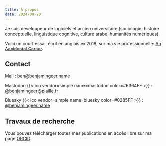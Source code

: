 ```yaml
---
title: À propos
date: 2024-09-20
---
```


Je suis développeur de logiciels et ancien universitaire (sociologie, histoire conceptuelle, linguistique cognitive, culture arabe, humanités numériques).

Voici un court essai, écrit en anglais en 2018, sur ma vie professionnelle: [An Accidental Career](https://medium.com/sci-five-university-of-basel/an-accidental-career-d09ca45de21a).

## Contact

Mail : [ben@benjamingeer.name](mailto:ben@benjamingeer.name)

Mastodon {{< ico vendor=simple name=mastodon color=#6364FF >}} : [@benjamingeer@piaille.fr](https://piaille.fr/@benjamingeer)

Bluesky {{< ico vendor=simple name=bluesky color=#0285FF >}} : [@benjamingeer.name](https://bsky.app/profile/benjamingeer.name)

## Travaux de recherche

Vous pouvez télécharger toutes mes publications en accès libre sur ma page [ORCID](https://orcid.org/0000-0002-2449-8558).
